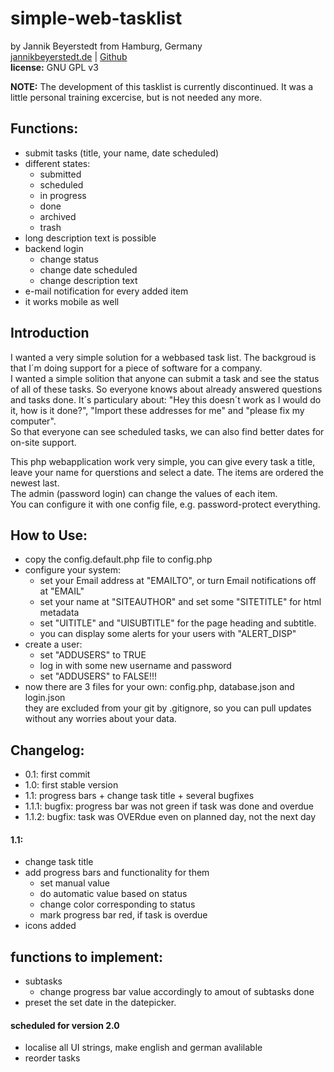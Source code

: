 # simple-web-tasklist
by Jannik Beyerstedt from Hamburg, Germany  
[jannikbeyerstedt.de](http://jannikbeyerstedt.de) | [Github](https://github.com/jbeyerstedt)  
**license:** GNU GPL v3  

**NOTE:** The development of this tasklist is currently discontinued. It was a little personal training excercise, but is not needed any more.

## Functions:
- submit tasks (title, your name, date scheduled)
- different states:
	- submitted
	- scheduled
	- in progress
	- done
	- archived
	- trash
- long description text is possible
- backend login
	- change status
	- change date scheduled
	- change description text
- e-mail notification for every added item
- it works mobile as well

## Introduction
I wanted a very simple solution for a webbased task list. The backgroud is that I´m doing support for a piece of software for a company.  
I wanted a simple solition that anyone can submit a task and see the status of all of these tasks. So everyone knows about already answered questions and tasks done. It´s particulary about: "Hey this doesn´t work as I would do it, how is it done?", "Import these addresses for me" and "please fix my computer".  
So that everyone can see scheduled tasks, we can also find better dates for on-site support. 

This php webapplication work very simple, you can give every task a title, leave your name for querstions and select a date. The items are ordered the newest last.  
The admin (password login) can change the values of each item.  
You can configure it with one config file, e.g. password-protect everything.


## How to Use:
- copy the config.default.php file to config.php
- configure your system:
  - set your Email address at "EMAILTO", or turn Email notifications off at "EMAIL"
  - set your name at "SITEAUTHOR" and set some "SITETITLE" for html metadata
  - set "UITITLE" and "UISUBTITLE" for the page heading and subtitle.
  - you can display some alerts for your users with "ALERT_DISP"
- create a user:
  - set "ADDUSERS" to TRUE
  - log in with some new username and password
  - set "ADDUSERS" to FALSE!!!
- now there are 3 files for your own: config.php, database.json and login.json  
they are excluded from your git by .gitignore, so you can pull updates without any worries about your data.

## Changelog:
- 0.1: first commit
- 1.0: first stable version
- 1.1: progress bars + change task title + several bugfixes
- 1.1.1: bugfix: progress bar was not green if task was done and overdue
- 1.1.2: bugfix: task was OVERdue even on planned day, not the next day

#### 1.1:
- change task title
- add progress bars and functionality for them
  - set manual value
  - do automatic value based on status
  - change color corresponding to status
  - mark progress bar red, if task is overdue
- icons added

## functions to implement:
- subtasks
  - change progress bar value accordingly to amout of subtasks done
- preset the set date in the datepicker.


#### scheduled for version 2.0
- localise all UI strings, make english and german avalilable
- reorder tasks
